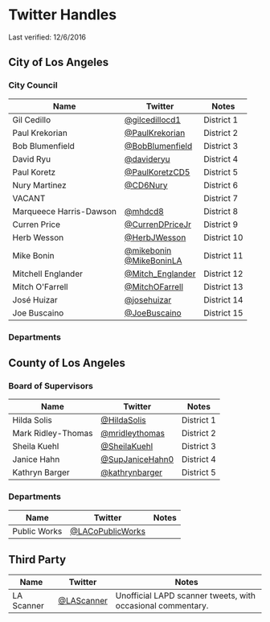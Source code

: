 # Twitter Handles

Last verified: 12/6/2016

## City of Los Angeles

### City Council
Name | Twitter | Notes |
---- | ------- | ----- |
Gil Cedillo  | [@gilcedillocd1](https://twitter.com/gilcedillocd1) | District 1 |
Paul Krekorian | [@PaulKrekorian](https://twitter.com/PaulKrekorian) | District 2 |
Bob Blumenfield | [@BobBlumenfield](https://twitter.com/BobBlumenfield) | District 3 |
David Ryu | [@davideryu](https://twitter.com/davideryu) | District 4 |
Paul Koretz | [@PaulKoretzCD5](https://twitter.com/PaulKoretzCD5) | District 5 |
Nury Martinez | [@CD6Nury](https://twitter.com/CD6Nury) | District 6 |
VACANT |  | District 7 |
Marqueece Harris-Dawson | [@mhdcd8](https://twitter.com/mhdcd8) | District 8 |
Curren Price | [@CurrenDPriceJr](https://twitter.com/CurrenDPriceJr) | District 9 |
Herb Wesson | [@HerbJWesson](https://twitter.com/HerbJWesson) | District 10 |
Mike Bonin | [@mikebonin](https://twitter.com/mikebonin)<br/>[@MikeBoninLA](https://twitter.com/MikeBoninLA) | District 11 |
Mitchell Englander | [@Mitch_Englander](https://twitter.com/Mitch_Englander) | District 12 |
Mitch O'Farrell | [@MitchOFarrell](https://twitter.com/MitchOFarrell) | District 13 |
José Huizar | [@josehuizar](https://twitter.com/josehuizar) | District 14 |
Joe Buscaino | [@JoeBuscaino](https://twitter.com/JoeBuscaino) | District 15 |

### Departments


## County of Los Angeles

### Board of Supervisors

Name | Twitter | Notes |
---- | ------- | ----- |
Hilda Solis | [@HildaSolis](https://twitter.com/HildaSolis) | District 1 |
Mark Ridley-Thomas | [@mridleythomas](https://twitter.com/mridleythomas) | District 2 |
Sheila Kuehl | [@SheilaKuehl](https://twitter.com/SheilaKuehl) | District 3 |
Janice Hahn | [@SupJaniceHahn0](https://twitter.com/SupJaniceHahn0) | District 4 |
Kathryn Barger | [@kathrynbarger](https://twitter.com/kathrynbarger) | District 5 |

### Departments

Name | Twitter | Notes |
---- | ------- | ----- |
Public Works | [@LACoPublicWorks](https://twitter.com/LACoPublicWorks) |  |

## Third Party
Name | Twitter | Notes |
---- | ------- | ----- |
LA Scanner | [@LAScanner](https://twitter.com/lascanner) | Unofficial LAPD scanner tweets, with occasional commentary. |
